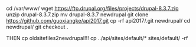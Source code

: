 cd /var/www/
wget https://ftp.drupal.org/files/projects/drupal-8.3.7.zip
unzip drupal-8.3.7.zip
mv drupal-8.3.7 newdrupal
git clone https://github.com/guoxiangke/api2017.git
cp -rf api2017/.git newdrupal/
cd newdrupal/
git checkout .

THEN cp oldsitefiles2newdrupal!!!
cp ../api/sites/default/* sites/default/ -rf
